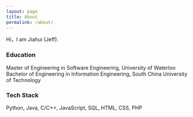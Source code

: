 ```yaml
---
layout: page
title: About
permalink: /about/
---
```


Hi，I am Jiahui (Jeff).

### Education
Master of Engineering in Software Engineering, University of Waterloo
Bachelor of Engineering in Information Engineering, South China University of Technology

### Tech Stack
Python, Java, C/C++, JavaScript, SQL, HTML, CSS, PHP







